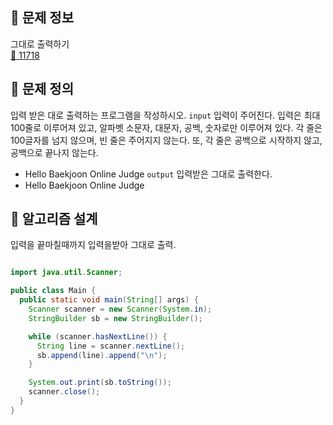 ## 🌵 문제 정보
그대로 출력하기 <br>
[🚗 11718](https://www.acmicpc.net/problem/11718)

## 🌵 문제 정의
입력 받은 대로 출력하는 프로그램을 작성하시오.
`input`  입력이 주어진다. 입력은 최대 100줄로 이루어져 있고, 알파벳 소문자, 대문자, 공백, 숫자로만 이루어져 있다. 각 줄은 100글자를 넘지 않으며, 빈 줄은 주어지지 않는다. 또, 각 줄은 공백으로 시작하지 않고, 공백으로 끝나지 않는다.<br>
- Hello
  Baekjoon
  Online Judge
`output` 입력받은 그대로 출력한다.<br>
- Hello
  Baekjoon
  Online Judge

## 🌵 알고리즘 설계
입력을 끝마칠때까지 입력을받아 그대로 출력.
```java

import java.util.Scanner;

public class Main {
  public static void main(String[] args) {
    Scanner scanner = new Scanner(System.in);
    StringBuilder sb = new StringBuilder();

    while (scanner.hasNextLine()) {
      String line = scanner.nextLine();
      sb.append(line).append("\n");
    }

    System.out.print(sb.toString());
    scanner.close();
  }
}

```